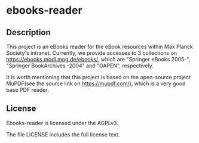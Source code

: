 # ebooks-reader
## Description
This project is an eBooks reader for the eBook resources within Max Planck Society's intranet. Currently, we provide accesses to 3 collections
on https://ebooks.mpdl.mpg.de/ebooks/, which are "Springer eBooks 2005-", "Springer BookArchives -2004" and "OAPEN", respectively.

It is worth mentioning that this project is based on the open-source project MuPDF(see the source link on https://mupdf.com/), which is a very good base PDF reader.
## License
Ebooks-reader is licensed under the AGPLv3.

The file LICENSE includes the full license text.
